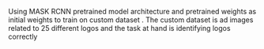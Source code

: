 Using MASK RCNN pretrained model architecture and pretrained weights as initial weights to train on custom dataset . The custom dataset is ad images related to 25 different logos and the task at hand is identifying logos correctly 
